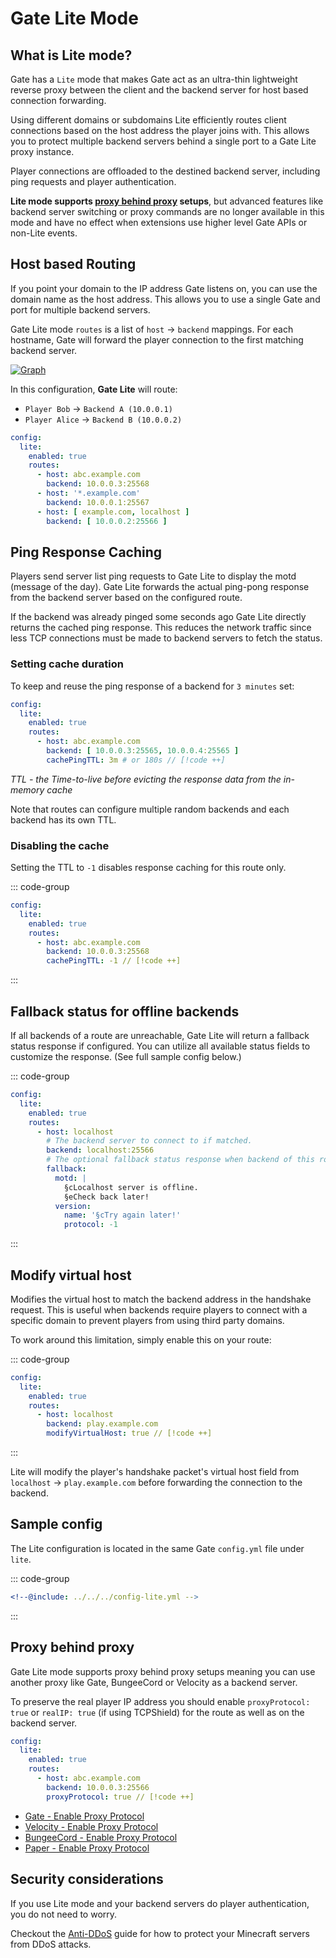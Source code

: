 # Gate Lite Mode


## What is Lite mode?

Gate has a `Lite` mode that makes Gate act as an ultra-thin lightweight reverse proxy between
the client and the backend server for host based connection forwarding.

Using different domains or subdomains Lite efficiently routes client connections based on the
host address the player joins with.
This allows you to protect multiple backend servers behind a single port to a Gate Lite proxy instance.

Player connections are offloaded to the destined backend server, including ping requests and player authentication.

**Lite mode supports [proxy behind proxy](#proxy-behind-proxy) setups**, but advanced features like backend server switching or proxy commands are no
longer available in this mode and have no effect when extensions use higher level Gate APIs or non-Lite events.

## Host based Routing

If you point your domain to the IP address Gate listens on, you can use the domain name as the host address.
This allows you to use a single Gate and port for multiple backend servers.

Gate Lite mode `routes` is a list of `host` -> `backend` mappings.
For each hostname, Gate will forward the player connection to the first matching backend server.

[![Graph](/images/lite-mermaid-diagram-LR.svg)](https://gate.minekube.com)

In this configuration, **Gate Lite** will route:
- `Player Bob` -> `Backend A (10.0.0.1)`
-  `Player Alice` -> `Backend B (10.0.0.2)`
```yaml config-lite.yml
config:
  lite:
    enabled: true
    routes:
      - host: abc.example.com
        backend: 10.0.0.3:25568
      - host: '*.example.com'
        backend: 10.0.0.1:25567
      - host: [ example.com, localhost ]
        backend: [ 10.0.0.2:25566 ]
```

## Ping Response Caching

Players send server list ping requests to Gate Lite to display the motd (message of the day).
Gate Lite forwards the actual ping-pong response from the backend server based on the configured route.

If the backend was already pinged some seconds ago Gate Lite directly returns the cached ping response.
This reduces the network traffic since less TCP connections must be made to backend servers to fetch the
status.

### Setting cache duration

To keep and reuse the ping response of a backend for `3 minutes` set:

```yaml
config:
  lite:
    enabled: true
    routes:
      - host: abc.example.com
        backend: [ 10.0.0.3:25565, 10.0.0.4:25565 ]
        cachePingTTL: 3m # or 180s // [!code ++]
```

_TTL - the Time-to-live before evicting the response data from the in-memory cache_

Note that routes can configure multiple random backends and each backend has its own TTL.

### Disabling the cache

Setting the TTL to `-1` disables response caching for this route only.

::: code-group
```yaml [config.yml]
config:
  lite:
    enabled: true
    routes:
      - host: abc.example.com
        backend: 10.0.0.3:25568
        cachePingTTL: -1 // [!code ++]
```
:::

## Fallback status for offline backends

If all backends of a route are unreachable, Gate Lite will return a fallback status response if configured.
You can utilize all available status fields to customize the response. (See full sample config below.)

::: code-group
```yaml [config.yml]
config:
  lite:
    enabled: true
    routes:
      - host: localhost
        # The backend server to connect to if matched.
        backend: localhost:25566
        # The optional fallback status response when backend of this route are offline.
        fallback:
          motd: |
            §cLocalhost server is offline.
            §eCheck back later!
          version:
            name: '§cTry again later!'
            protocol: -1
```
:::
          
## Modify virtual host

Modifies the virtual host to match the backend address in the handshake request.
This is useful when backends require players to connect with a specific domain to
prevent players from using third party domains.

To work around this limitation, simply enable this on your route:

::: code-group
```yaml [config.yml]
config:
  lite:
    enabled: true
    routes:
      - host: localhost
        backend: play.example.com
        modifyVirtualHost: true // [!code ++]
```
:::

Lite will modify the player's handshake packet's virtual host field from `localhost` -> `play.example.com`
before forwarding the connection to the backend.

## Sample config

The Lite configuration is located in the same Gate `config.yml` file under `lite`.

::: code-group
```yaml [config-lite.yml on GitHub]
<!--@include: ../../../config-lite.yml -->
```
:::

## Proxy behind proxy

Gate Lite mode supports proxy behind proxy setups meaning you can use another proxy like
Gate, BungeeCord or Velocity as a backend server.

To preserve the real player IP address you should enable `proxyProtocol: true` or `realIP: true`
(if using TCPShield) for the route as well as on the backend server.

```yaml config-lite.yml
config:
  lite:
    enabled: true
    routes:
      - host: abc.example.com
        backend: 10.0.0.3:25566
        proxyProtocol: true // [!code ++]
```

- [Gate - Enable Proxy Protocol](https://github.com/minekube/gate/blob/7b03987bcdc7e8a6ed96156fa147bdd9dbf6ba4c/config.yml#L85)
- [Velocity - Enable Proxy Protocol](https://docs.papermc.io/velocity/configuration#advanced-section)
- [BungeeCord - Enable Proxy Protocol](https://www.spigotmc.org/wiki/bungeecord-configuration-guide/)
- [Paper - Enable Proxy Protocol](https://docs.papermc.io/paper/reference/global-configuration#proxy-protocol)

## Security considerations

If you use Lite mode and your backend servers do player authentication,
you do not need to worry.

Checkout the [Anti-DDoS](security#ddos-protecting-your-minecraft-server) guide for how
to protect your Minecraft servers from DDoS attacks.
